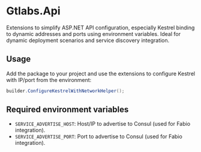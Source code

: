 # Gtlabs.Api

Extensions to simplify ASP.NET API configuration, especially Kestrel binding to dynamic addresses and ports using environment variables. Ideal for dynamic deployment scenarios and service discovery integration.

## Usage

Add the package to your project and use the extensions to configure Kestrel with IP/port from the environment:

```csharp
builder.ConfigureKestrelWithNetworkHelper();
```

## Required environment variables
- `SERVICE_ADVERTISE_HOST`: Host/IP to advertise to Consul (used for Fabio integration).
- `SERVICE_ADVERTISE_PORT`: Port to advertise to Consul (used for Fabio integration).